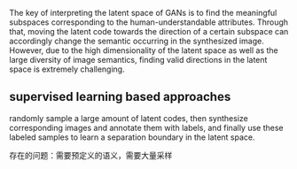The key of interpreting the latent space of GANs is to find the meaningful subspaces corresponding to the human-understandable attributes. Through that, moving the latent code
towards the direction of a certain subspace can accordingly change the semantic occurring in the
synthesized image. However, due to the high dimensionality of the latent space as well as the large diversity of image semantics, finding valid directions in the latent space is extremely challenging.



## supervised learning based approaches

randomly sample a large amount of latent codes, then synthesize corresponding images and annotate them with labels, and finally use these labeled samples to learn a separation boundary in the latent space.

存在的问题：需要预定义的语义，需要大量采样



